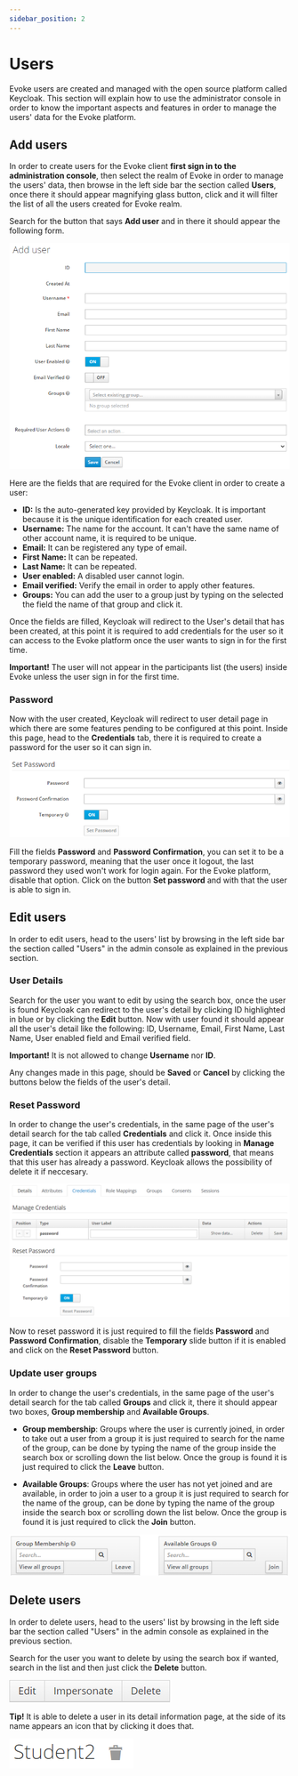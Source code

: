 ```yaml
---
sidebar_position: 2
---
```


# Users

Evoke users are created and managed with the open source platform called Keycloak.
This section will explain how to use the administrator console in order to
know the important aspects and features in order to manage the users' data for the Evoke platform.


## Add users

In order to create users for the Evoke client **first sign in to the administration console**,
then select the realm of Evoke in order to manage the users' data, then browse in 
the left side bar the section called **Users**, once there it should appear magnifying glass button, 
click and it will filter the list of all the users created for Evoke realm.

Search for the button that says **Add user** and in there it should appear the following form.

![img](./resources/users/user-form.PNG)

Here are the fields that are required for the Evoke client in order to create a user:
- **ID:** Is the auto-generated key provided by Keycloak. It is important because it is the unique identification for 
each created user.
- **Username:** The name for the account. It can't have the same name of other account name, it is required to be unique.
- **Email:** It can be registered any type of email.
- **First Name:** It can be repeated.
- **Last Name:** It can be repeated.
- **User enabled:** A disabled user cannot login.
- **Email verified:** Verify the email in order to apply other features.
- **Groups:** You can add the user to a group just by typing on the selected the field the name of that group
and click it.

Once the fields are filled, Keycloak will redirect to the User's detail that has been created, 
at this point it is required to add credentials for the user so it can access to the Evoke
platform once the user wants to sign in for the first time. 

**Important!** The user will not appear in the participants list (the users) inside Evoke unless the user
sign in for the first time. 

### Password

Now with the user created, Keycloak will redirect to user detail page in which there are some features pending to
be configured at this point. Inside this page, head to the **Credentials** tab, there it is required to create 
a password for the user so it can sign in.

![img](./resources/users/password.PNG)

Fill the fields **Password** and **Password Confirmation**, you can set it to be a temporary password, meaning that
the user once it logout, the last password they used won't work for login again. For the Evoke platform, disable that 
option. Click on the button **Set password** and with that the user is able to sign in. 


## Edit users

In order to edit users, head to the users' list by browsing in the left side bar the section 
called "Users" in the admin console as explained in the previous section.

### User Details

Search for the user you want to edit by using the search box, once the user is found Keycloak can redirect to the user's 
detail by clicking ID highlighted in blue or by clicking the **Edit** button. Now with user found it should appear all 
the user's detail like the following: ID, Username, Email, First Name, Last Name, User enabled field and Email verified field.

**Important!** It is not allowed to change **Username** nor **ID**.

Any changes made in this page, should be **Saved** or **Cancel** by clicking the buttons below the fields
of the user's detail. 

### Reset Password

In order to change the user's credentials, in the same page of the user's detail search for the tab called **Credentials**
and click it. Once inside this page, it can be verified if this user has credentials by looking in **Manage Credentials** 
section it appears an attribute called **password**, that means that this user has already a password. Keycloak allows the 
possibility of delete it if neccesary.

![img](./resources/users/reset-password.PNG)

Now to reset password it is just required to fill the fields **Password** and **Password Confirmation**, disable the 
**Temporary** slide button if it is enabled and click on the **Reset Password** button.

### Update user groups

In order to change the user's credentials, in the same page of the user's detail search for the tab called **Groups**
and click it, there it should appear two boxes, **Group membership** and **Available Groups**. 

- **Group membership**: Groups where the user is currently joined, in order to take out a user from a group it is just
required to search for the name of the group, can be done by typing the name of the group inside the search box or
scrolling down the list below. Once the group is found it is just required to click the **Leave** button.

- **Available Groups**: Groups where the user has not yet joined and are available, in order to join a user to a 
group it is just required to search for the name of the group, can be done by typing the name of the group inside the 
search box or scrolling down the list below. Once the group is found it is just required to click the **Join** button.

![img](./resources/users/user-groups.PNG)


## Delete users

In order to delete users, head to the users' list by browsing in the left side bar the section 
called "Users" in the admin console as explained in the previous section.

Search for the user you want to delete by using the search box if wanted, search in the list and then
just click the **Delete** button. 

![img](./resources/users/buttons.PNG)

**Tip!** It is able to delete a user in its detail information page, at the side of its name appears
an icon that by clicking it does that.

![img](./resources/users/icon.PNG)
